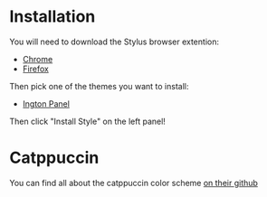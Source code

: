 # Installation

You will need to download the Stylus browser extention:
- [Chrome](https://chrome.google.com/webstore/detail/stylus/clngdbkpkpeebahjckkjfobafhncgmne) 
- [Firefox](https://addons.mozilla.org/firefox/addon/styl-us/)

Then pick one of the themes you want to install:

- [Ington Panel](https://userstyles.world/api/style/10512.user.css)

Then click "Install Style" on the left panel!

# Catppuccin
You can find all about the catppuccin color scheme [on their github](https://github.com/catppuccin/catppuccin)
